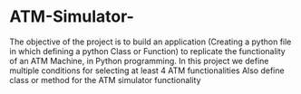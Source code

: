 # ATM-Simulator-
The objective of the project is to build an application (Creating a python file in which defining a python Class or Function) to replicate the functionality of an ATM Machine, in Python programming.
In this project we define multiple conditions for selecting at least 4 ATM functionalities 
Also define class or method for the ATM simulator functionality
